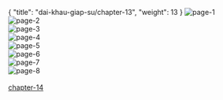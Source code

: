 { "title": "dai-khau-giap-su/chapter-13", "weight": 13 }
<img src="dai-khau-giap-su_0013_01-a39c253ad5326f3c05b77e51d12ca9e8.webp" alt="page-1" origin="http://1.bp.blogspot.com/-T3OcizVmqJ4/WRMTW_CaQoI/AAAAAAAAW0Y/AxzNWd5Mw28aoraVLefryiRvLzkYF94FQCLcB/s1600/1.jpg?imgmax=0"><br/>
<img src="dai-khau-giap-su_0013_02-5ac389e5c0f94d7d24fe82c228052082.webp" alt="page-2" origin="http://1.bp.blogspot.com/-1zoefDSZ43A/WRMTWiNEniI/AAAAAAAAW0U/ymokkYbONcIL9xurBhQ3OFxhQPRLfWamACLcB/s1600/2.jpg?imgmax=0"><br/>
<img src="dai-khau-giap-su_0013_03-844160d6d965258a7a56da1674511a85.webp" alt="page-3" origin="http://1.bp.blogspot.com/-omqJVr0wcvI/WRMTX1UcOXI/AAAAAAAAW0g/ActViEmqsgoRfbfTe8p6_D_lk_SwndyIwCLcB/s1600/3.jpg?imgmax=0"><br/>
<img src="dai-khau-giap-su_0013_04-6d4403b7eb7439c3c33b9748dd3787a8.webp" alt="page-4" origin="http://1.bp.blogspot.com/-7uIQATw258k/WRMTYOvCeBI/AAAAAAAAW0k/IyMZfp629NUBGqlFr_mscJQuhDpSL291ACLcB/s1600/4.jpg?imgmax=0"><br/>
<img src="dai-khau-giap-su_0013_05-75ee9f08740f93c7a84fdec64fbea43d.webp" alt="page-5" origin="http://1.bp.blogspot.com/-GYBUkcEXArg/WRMTYWRPaRI/AAAAAAAAW0o/g3-Y4epJq70whqXaAOgZ50rLZwbZ8FS1ACLcB/s1600/5.jpg?imgmax=0"><br/>
<img src="dai-khau-giap-su_0013_06-f4686a515a6850aca10885b7aed13a3b.webp" alt="page-6" origin="http://1.bp.blogspot.com/-cnUbMr9vZ_g/WRMTY255NHI/AAAAAAAAW0s/GBeP6OJgvcIwIIeqLXzPcvqT7tWyqhoHwCLcB/s1600/6.jpg?imgmax=0"><br/>
<img src="dai-khau-giap-su_0013_07-179326f05de5bb31b0cbbb6461fbb75c.webp" alt="page-7" origin="http://1.bp.blogspot.com/-M75L41I3DIQ/WRMTaFOaaFI/AAAAAAAAW0w/FSOwqg4MDOgTzklyLL1o-TedL17yhTk5ACLcB/s1600/7.jpg?imgmax=0"><br/>
<img src="dai-khau-giap-su_0013_08-18d53d77515cadc8f458f15a5ca1d9be.webp" alt="page-8" origin="http://1.bp.blogspot.com/-L98s7nX7LzY/WRMTal9lkpI/AAAAAAAAW00/TjLL4GrnPAkgDFklODPGTuz7p9ehxOvCgCLcB/s1600/8.jpg?imgmax=0"><br/>
<br/><a class="nextchap" href="/dai-khau-giap-su/chapter-14">chapter-14</a>
